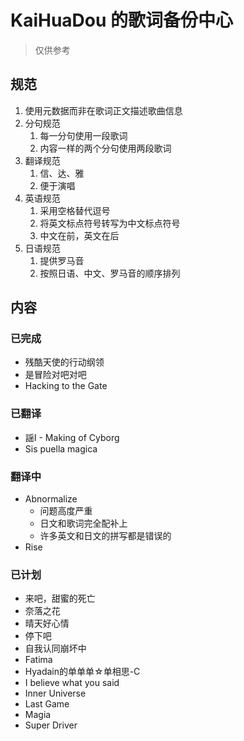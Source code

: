 # KaiHuaDou 的歌词备份中心

> 仅供参考

## 规范

1. 使用元数据而非在歌词正文描述歌曲信息
2. 分句规范
    1. 每一分句使用一段歌词
    2. 内容一样的两个分句使用两段歌词
3. 翻译规范
    1. 信、达、雅
    2. 便于演唱
4. 英语规范
    1. 采用空格替代逗号
    2. 将英文标点符号转写为中文标点符号
    3. 中文在前，英文在后
5. 日语规范
    1. 提供罗马音
    2. 按照日语、中文、罗马音的顺序排列

## 内容

### 已完成

+ 残酷天使的行动纲领
+ 是冒险对吧对吧
+ Hacking to the Gate

### 已翻译

+ 謡I - Making of Cyborg
+ Sis puella magica

### 翻译中

+ Abnormalize
    + 问题高度严重
    + 日文和歌词完全配补上
    + 许多英文和日文的拼写都是错误的
+ Rise

### 已计划

+ 来吧，甜蜜的死亡
+ 奈落之花
+ 晴天好心情
+ 停下吧
+ 自我认同崩坏中
+ Fatima
+ Hyadain的单单单☆单相思-C
+ I believe what you said
+ Inner Universe
+ Last Game
+ Magia
+ Super Driver
